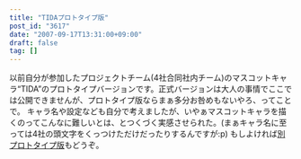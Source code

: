 ```yaml
---
title: "TIDAプロトタイプ版"
post_id: "3617"
date: "2007-09-17T13:31:00+09:00"
draft: false
tag: []
---
```



以前自分が参加したプロジェクトチーム(4社合同社内チーム)のマスコットキャラ“TIDA”のプロトタイプバージョンです。正式バージョンは大人の事情でここでは公開できませんが、プロトタイプ版ならまぁ多分お咎めもないやろ、ってことで。 キャラ名や設定なども自分で考えましたが、いやぁマスコットキャラを描くのってこんなに難しいとは、とつくづく実感させられた。(まぁキャラ名に至っては4社の頭文字をくっつけただけだったりするんですが:p)  もしよければ[別プロトタイプ版](/wp-content/uploads/2013/11/tida_p3.jpg)もどうぞ。
